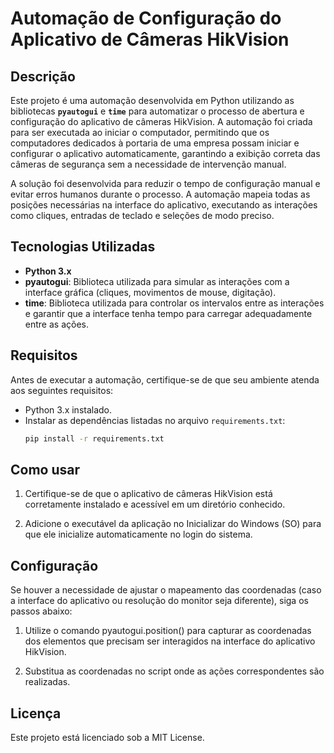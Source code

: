 # Automação de Configuração do Aplicativo de Câmeras HikVision

## Descrição

Este projeto é uma automação desenvolvida em Python utilizando as bibliotecas **`pyautogui`** e **`time`** para automatizar o processo de abertura e configuração do aplicativo de câmeras HikVision. A automação foi criada para ser executada ao iniciar o computador, permitindo que os computadores dedicados à portaria de uma empresa possam iniciar e configurar o aplicativo automaticamente, garantindo a exibição correta das câmeras de segurança sem a necessidade de intervenção manual.

A solução foi desenvolvida para reduzir o tempo de configuração manual e evitar erros humanos durante o processo. A automação mapeia todas as posições necessárias na interface do aplicativo, executando as interações como cliques, entradas de teclado e seleções de modo preciso.

  
## Tecnologias Utilizadas

- **Python 3.x**
- **pyautogui**: Biblioteca utilizada para simular as interações com a interface gráfica (cliques, movimentos de mouse, digitação).
- **time**: Biblioteca utilizada para controlar os intervalos entre as interações e garantir que a interface tenha tempo para carregar adequadamente entre as ações.

## Requisitos

Antes de executar a automação, certifique-se de que seu ambiente atenda aos seguintes requisitos:

- Python 3.x instalado.
- Instalar as dependências listadas no arquivo `requirements.txt`:
  ```bash
  pip install -r requirements.txt

## Como usar
1. Certifique-se de que o aplicativo de câmeras HikVision está corretamente instalado e acessível em um diretório conhecido.

2. Adicione o executável da aplicação no Inicializar do Windows (SO) para que ele inicialize automaticamente no login do sistema.

## Configuração
Se houver a necessidade de ajustar o mapeamento das coordenadas (caso a interface do aplicativo ou resolução do monitor seja diferente), siga os passos abaixo:

1. Utilize o comando pyautogui.position() para capturar as coordenadas dos elementos que precisam ser interagidos na interface do aplicativo HikVision.

2. Substitua as coordenadas no script onde as ações correspondentes são realizadas.

## Licença
Este projeto está licenciado sob a MIT License.